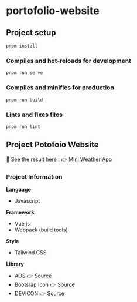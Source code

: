 # portofolio-website

## Project setup
```
pnpm install
```

### Compiles and hot-reloads for development
```
pnpm run serve
```

### Compiles and minifies for production
```
pnpm run build
```

### Lints and fixes files
```
pnpm run lint
```

## Project Potofoio Website 
🚀 See the result here :
👉 [Mini Weather App](https://portofolio-website-blush.vercel.app/)


###  Project Information
**Language**
- Javascript
  
**Framework**
- Vue js
- Webpack (build tools)

**Style**
- Tailwind CSS

**Library**
- AOS 👉 [Source](https://michalsnik.github.io/aos/)
- Bootsrap Icon 👉 [Source](https://icons.getbootstrap.com/)
- DEVICON 👉 [Source](https://devicon.dev/)




